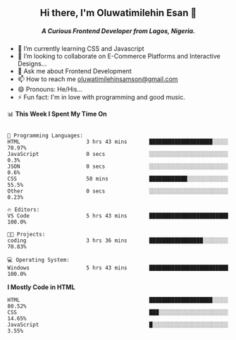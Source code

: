 <h2 align="center"> Hi there, I'm Oluwatimilehin Esan 👋 </h2>
<h5 align="center">A Curious Frontend Developer from Lagos, Nigeria.</h3>

- 🌱 I’m currently learning CSS and Javascript
- 👯 I’m looking to collaborate on E-Commerce Platforms and Interactive Designs...
- 💬 Ask me about Frontend Development
- 📫 How to reach me oluwatimilehinsamson@gmail.com 
- 😄 Pronouns: He/His...
- ⚡ Fun fact: I'm in love with programming and good music.

📊 **This Week I Spent My Time On** 

```text

💬 Programming Languages: 
HTML                     3 hrs 43 mins       ████████████████████░░░░░   70.97% 
JavaScript               0 secs              ░░░░░░░░░░░░░░░░░░░░░░░░░   0.3%
JSON                     0 secs              ░░░░░░░░░░░░░░░░░░░░░░░░░   0.6% 
CSS                      50 mins             ████████████░░░░░░░░░░░░░   55.5% 
Other                    0 secs              ░░░░░░░░░░░░░░░░░░░░░░░░░   0.23%

🔥 Editors: 
VS Code                  5 hrs 43 mins       █████████████████████████   100.0%

🐱‍💻 Projects: 
coding                   3 hrs 36 mins       █████████████████░░░░░░░░   70.83% 

💻 Operating System: 
Windows                  5 hrs 43 mins       █████████████████████████   100.0%

```

**I Mostly Code in HTML** 

```text
HTML                                         ████████████████████░░░░░   80.52% 
CSS                                          ███░░░░░░░░░░░░░░░░░░░░░░   14.65% 
JavaScript                                   █░░░░░░░░░░░░░░░░░░░░░░░░   3.55%

```

